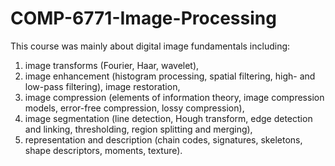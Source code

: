 # COMP-6771-Image-Processing
This course was mainly about digital image fundamentals including:
1. image transforms (Fourier, Haar, wavelet), 
2. image enhancement (histogram processing, spatial filtering, high- and low-pass filtering), image restoration, 
3. image compression (elements of information theory, image compression models, error-free compression, lossy compression), 
4. image segmentation (line detection, Hough transform, edge detection and linking, thresholding, region splitting and merging), 
5. representation and description (chain codes, signatures, skeletons, shape descriptors, moments, texture).
